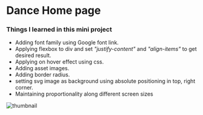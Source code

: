 # Dance Home page
### Things I learned in this mini project
* Adding font family using Google font link.
* Applying flexbox to div and set _"justify-content"_ and _"align-items"_ to get desired result.
* Applying on hover effect using css.
* Adding asset images.
* Adding border radius.
* setting svg image as background using absolute positioning in top, right corner.
* Maintaining proportionality along different screen sizes  


![thumbnail](thumb.png)